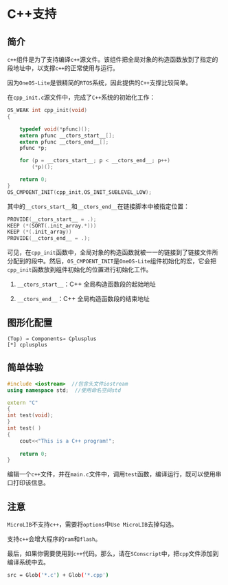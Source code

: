 # C++支持

## 简介

`c++`组件是为了支持编译`c++`源文件。该组件把全局对象的构造函数放到了指定的段地址中，以支撑`c++`的正常使用与运行。

因为`OneOS-Lite`是很精简的`RTOS`系统，因此提供的`C++`支撑比较简单。

在`cpp_init.c`源文件中，完成了`C++`系统的初始化工作：

```c
OS_WEAK int cpp_init(void)
{

    typedef void(*pfunc)();
    extern pfunc __ctors_start__[];
    extern pfunc __ctors_end__[];
    pfunc *p;

    for (p = __ctors_start__; p < __ctors_end__; p++)
        (*p)();

    return 0;
}
OS_CMPOENT_INIT(cpp_init,OS_INIT_SUBLEVEL_LOW);
```

其中的`__ctors_start__`和`__ctors_end__`在链接脚本中被指定位置：

```c
PROVIDE(__ctors_start__ = .);
KEEP (*(SORT(.init_array.*)))
KEEP (*(.init_array))
PROVIDE(__ctors_end__ = .);
```

可见，在`cpp_init`函数中，全局对象的构造函数就被一一的链接到了链接文件所分配到的段中。然后，`OS_CMPOENT_INIT`是`OneOS-Lite`组件初始化的宏，它会把`cpp_init`函数放到组件初始化的位置进行初始化工作。

1. `__ctors_start__`：C++ 全局构造函数段的起始地址

2. `__ctors_end__`：C++ 全局构造函数段的结束地址



## 图形化配置

```
(Top) → Components→ Cplusplus
[*] cplusplus
```



## 简单体验

```c++
#include <iostream>  //包含头文件iostream
using namespace std;  //使用命名空间std

extern "C" 
{
int test(void);
}
int test( )
{
    cout<<"This is a C++ program!";
    
    return 0;
}
```

编辑一个`c++`文件，并在`main.c`文件中，调用`test`函数，编译运行，既可以使用串口打印该信息。

## 注意

`MicroLIB`不支持`c++`，需要将`options`中`Use MicroLIB`去掉勾选。

支持`c++`会增大程序的`ram`和`flash`。

最后，如果你需要使用到`c++`代码。那么，请在`SConscript`中，把`cpp`文件添加到编译系统中去。

```bash
src = Glob('*.c') + Glob('*.cpp')
```

